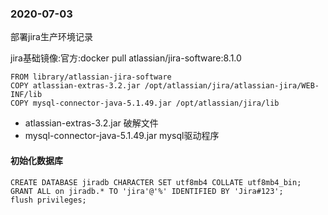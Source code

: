 ### 2020-07-03

部署jira生产环境记录

jira基础镜像:官方:docker pull atlassian/jira-software:8.1.0

```
FROM library/atlassian-jira-software
COPY atlassian-extras-3.2.jar /opt/atlassian/jira/atlassian-jira/WEB-INF/lib
COPY mysql-connector-java-5.1.49.jar /opt/atlassian/jira/lib
```

* atlassian-extras-3.2.jar 破解文件
* mysql-connector-java-5.1.49.jar mysql驱动程序



#### 初始化数据库

```
CREATE DATABASE jiradb CHARACTER SET utf8mb4 COLLATE utf8mb4_bin;
GRANT ALL on jiradb.* TO 'jira'@'%' IDENTIFIED BY 'Jira#123';
flush privileges;
```

